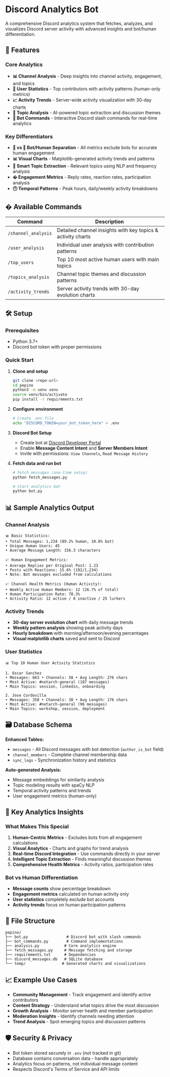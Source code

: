 # Discord Analytics Bot

A comprehensive Discord analytics system that fetches, analyzes, and visualizes Discord server activity with advanced insights and bot/human differentiation.

## 🚀 Features

### Core Analytics
- **📊 Channel Analysis** - Deep insights into channel activity, engagement, and topics
- **👥 User Statistics** - Top contributors with activity patterns (human-only metrics)
- **📈 Activity Trends** - Server-wide activity visualization with 30-day charts
- **🧠 Topic Analysis** - AI-powered topic extraction and discussion themes
- **📱 Bot Commands** - Interactive Discord slash commands for real-time analytics

### Key Differentiators
- **🤖 vs 👤 Bot/Human Separation** - All metrics exclude bots for accurate human engagement
- **📊 Visual Charts** - Matplotlib-generated activity trends and patterns
- **🎯 Smart Topic Extraction** - Relevant topics using NLP and frequency analysis
- **� Engagement Metrics** - Reply rates, reaction rates, participation analysis
- **🕐 Temporal Patterns** - Peak hours, daily/weekly activity breakdowns

## � Available Commands

| Command | Description |
|---------|-------------|
| `/channel_analysis` | Detailed channel insights with key topics & activity charts |
| `/user_analysis` | Individual user analysis with contribution patterns |
| `/top_users` | Top 10 most active human users with main topics |
| `/topics_analysis` | Channel topic themes and discussion patterns |
| `/activity_trends` | Server activity trends with 30-day evolution charts |

## 🛠️ Setup

### Prerequisites
- Python 3.7+
- Discord bot token with proper permissions

### Quick Start
1. **Clone and setup**
   ```bash
   git clone <repo-url>
   cd pepino
   python3 -m venv venv
   source venv/bin/activate
   pip install -r requirements.txt
   ```

2. **Configure environment**
   ```bash
   # Create .env file
   echo "DISCORD_TOKEN=your_bot_token_here" > .env
   ```

3. **Discord Bot Setup**
   - Create bot at [Discord Developer Portal](https://discord.com/developers/applications)
   - Enable **Message Content Intent** and **Server Members Intent**
   - Invite with permissions: `View Channels`, `Read Message History`

4. **Fetch data and run bot**
   ```bash
   # Fetch messages (one-time setup)
   python fetch_messages.py
   
   # Start analytics bot
   python bot.py
   ```

## 📊 Sample Analytics Output

### Channel Analysis
```
📊 Basic Statistics:
• Total Messages: 1,234 (89.2% human, 10.8% bot)
• Unique Human Users: 45
• Average Message Length: 156.3 characters

📈 Human Engagement Metrics:
• Average Replies per Original Post: 1.23
• Posts with Reactions: 15.6% (192/1,234)
• Note: Bot messages excluded from calculations

📈 Channel Health Metrics (Human Activity):
• Weekly Active Human Members: 12 (26.7% of total)
• Human Participation Rate: 78.3%
• Activity Ratio: 12 active / 8 inactive / 25 lurkers
```

### Activity Trends
- **30-day server evolution chart** with daily message trends
- **Weekly pattern analysis** showing peak activity days
- **Hourly breakdown** with morning/afternoon/evening percentages
- **Visual matplotlib charts** saved and sent to Discord

### User Statistics
```
📊 Top 10 Human User Activity Statistics

1. Oscar Sanchez
• Messages: 663 • Channels: 58 • Avg Length: 276 chars
• Most Active: #netarch-general (187 messages)
• Main Topics: session, linkedin, onboarding

2. Jose Cordovilla  
• Messages: 358 • Channels: 38 • Avg Length: 176 chars
• Most Active: #netarch-general (96 messages)
• Main Topics: workshop, session, deployment
```

## 🗃️ Database Schema

**Enhanced Tables:**
- `messages` - All Discord messages with bot detection (`author_is_bot` field)
- `channel_members` - Complete channel membership data
- `sync_logs` - Synchronization history and statistics

**Auto-generated Analysis:**
- Message embeddings for similarity analysis
- Topic modeling results with spaCy NLP
- Temporal activity patterns and trends
- User engagement metrics (human-only)

## 🎯 Key Analytics Insights

### What Makes This Special
1. **Human-Centric Metrics** - Excludes bots from all engagement calculations
2. **Visual Analytics** - Charts and graphs for trend analysis
3. **Real-time Discord Integration** - Use commands directly in your server
4. **Intelligent Topic Extraction** - Finds meaningful discussion themes
5. **Comprehensive Health Metrics** - Activity ratios, participation rates

### Bot vs Human Differentiation
- **Message counts** show percentage breakdown
- **Engagement metrics** calculated on human activity only
- **User statistics** completely exclude bot accounts
- **Activity trends** focus on human participation patterns

## 🔧 File Structure

```
pepino/
├── bot.py                 # Discord bot with slash commands
├── bot_commands.py        # Command implementations
├── analysis.py           # Core analytics engine
├── fetch_messages.py     # Message fetching and storage
├── requirements.txt      # Dependencies
├── discord_messages.db   # SQLite database
└── temp/                # Generated charts and visualizations
```

## 📈 Example Use Cases

- **Community Management** - Track engagement and identify active contributors
- **Content Strategy** - Understand what topics drive the most discussion
- **Growth Analysis** - Monitor server health and member participation
- **Moderation Insights** - Identify channels needing attention
- **Trend Analysis** - Spot emerging topics and discussion patterns

## 🛡️ Security & Privacy

- Bot token stored securely in `.env` (not tracked in git)
- Database contains conversation data - handle appropriately
- Analytics focus on patterns, not individual message content
- Respects Discord's Terms of Service and API limits
